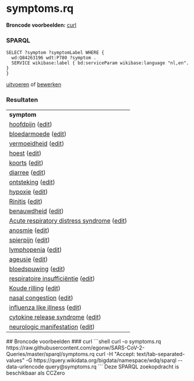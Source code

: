# symptoms.rq
**Broncode voorbeelden:** [curl](#curl)
### SPARQL
```sparql
SELECT ?symptom ?symptomLabel WHERE {
  wd:Q84263196 wdt:P780 ?symptom .
  SERVICE wikibase:label { bd:serviceParam wikibase:language "nl,en". }
}
```
[uitvoeren](https://query.wikidata.org/embed.html#SELECT%20%3Fsymptom%20%3FsymptomLabel%20WHERE%20%7B%0A%20%20wd%3AQ84263196%20wdt%3AP780%20%3Fsymptom%20.%0A%20%20SERVICE%20wikibase%3Alabel%20%7B%20bd%3AserviceParam%20wikibase%3Alanguage%20%22nl%2Cen%22.%20%7D%0A%7D%0A) of [bewerken](https://query.wikidata.org/#SELECT%20%3Fsymptom%20%3FsymptomLabel%20WHERE%20%7B%0A%20%20wd%3AQ84263196%20wdt%3AP780%20%3Fsymptom%20.%0A%20%20SERVICE%20wikibase%3Alabel%20%7B%20bd%3AserviceParam%20wikibase%3Alanguage%20%22nl%2Cen%22.%20%7D%0A%7D%0A)


### Resultaten
<table>
  <tr>
    <td><b>symptom</b></td>
  </tr>
  <tr>
    <td><a href="https://tools.wmflabs.org/scholia/Q86">hoofdpijn</a> (<a href="http://www.wikidata.org/entity/Q86">edit</a>)</td>
  </tr>
  <tr>
    <td><a href="https://tools.wmflabs.org/scholia/Q5445">bloedarmoede</a> (<a href="http://www.wikidata.org/entity/Q5445">edit</a>)</td>
  </tr>
  <tr>
    <td><a href="https://tools.wmflabs.org/scholia/Q9690">vermoeidheid</a> (<a href="http://www.wikidata.org/entity/Q9690">edit</a>)</td>
  </tr>
  <tr>
    <td><a href="https://tools.wmflabs.org/scholia/Q35805">hoest</a> (<a href="http://www.wikidata.org/entity/Q35805">edit</a>)</td>
  </tr>
  <tr>
    <td><a href="https://tools.wmflabs.org/scholia/Q38933">koorts</a> (<a href="http://www.wikidata.org/entity/Q38933">edit</a>)</td>
  </tr>
  <tr>
    <td><a href="https://tools.wmflabs.org/scholia/Q40878">diarree</a> (<a href="http://www.wikidata.org/entity/Q40878">edit</a>)</td>
  </tr>
  <tr>
    <td><a href="https://tools.wmflabs.org/scholia/Q101991">ontsteking</a> (<a href="http://www.wikidata.org/entity/Q101991">edit</a>)</td>
  </tr>
  <tr>
    <td><a href="https://tools.wmflabs.org/scholia/Q105688">hypoxie</a> (<a href="http://www.wikidata.org/entity/Q105688">edit</a>)</td>
  </tr>
  <tr>
    <td><a href="https://tools.wmflabs.org/scholia/Q114085">Rinitis</a> (<a href="http://www.wikidata.org/entity/Q114085">edit</a>)</td>
  </tr>
  <tr>
    <td><a href="https://tools.wmflabs.org/scholia/Q188008">benauwdheid</a> (<a href="http://www.wikidata.org/entity/Q188008">edit</a>)</td>
  </tr>
  <tr>
    <td><a href="https://tools.wmflabs.org/scholia/Q344873">Acute respiratory distress syndrome</a> (<a href="http://www.wikidata.org/entity/Q344873">edit</a>)</td>
  </tr>
  <tr>
    <td><a href="https://tools.wmflabs.org/scholia/Q468433">anosmie</a> (<a href="http://www.wikidata.org/entity/Q468433">edit</a>)</td>
  </tr>
  <tr>
    <td><a href="https://tools.wmflabs.org/scholia/Q474959">spierpijn</a> (<a href="http://www.wikidata.org/entity/Q474959">edit</a>)</td>
  </tr>
  <tr>
    <td><a href="https://tools.wmflabs.org/scholia/Q485831">lymphopenia</a> (<a href="http://www.wikidata.org/entity/Q485831">edit</a>)</td>
  </tr>
  <tr>
    <td><a href="https://tools.wmflabs.org/scholia/Q606216">ageusie</a> (<a href="http://www.wikidata.org/entity/Q606216">edit</a>)</td>
  </tr>
  <tr>
    <td><a href="https://tools.wmflabs.org/scholia/Q647099">bloedspuwing</a> (<a href="http://www.wikidata.org/entity/Q647099">edit</a>)</td>
  </tr>
  <tr>
    <td><a href="https://tools.wmflabs.org/scholia/Q767485">respiratoire insufficiëntie</a> (<a href="http://www.wikidata.org/entity/Q767485">edit</a>)</td>
  </tr>
  <tr>
    <td><a href="https://tools.wmflabs.org/scholia/Q2260058">Koude rilling</a> (<a href="http://www.wikidata.org/entity/Q2260058">edit</a>)</td>
  </tr>
  <tr>
    <td><a href="https://tools.wmflabs.org/scholia/Q3245488">nasal congestion</a> (<a href="http://www.wikidata.org/entity/Q3245488">edit</a>)</td>
  </tr>
  <tr>
    <td><a href="https://tools.wmflabs.org/scholia/Q3508755">influenza like illness</a> (<a href="http://www.wikidata.org/entity/Q3508755">edit</a>)</td>
  </tr>
  <tr>
    <td><a href="https://tools.wmflabs.org/scholia/Q3961647">cytokine release syndrome</a> (<a href="http://www.wikidata.org/entity/Q3961647">edit</a>)</td>
  </tr>
  <tr>
    <td><a href="https://tools.wmflabs.org/scholia/Q55093125">neurologic manifestation</a> (<a href="http://www.wikidata.org/entity/Q55093125">edit</a>)</td>
  </tr>
</table>
## Broncode voorbeelden
### curl
```shell
curl -o symptoms.rq https://raw.githubusercontent.com/egonw/SARS-CoV-2-Queries/master/sparql/symptoms.rq
curl -H "Accept: text/tab-separated-values" -G https://query.wikidata.org/bigdata/namespace/wdq/sparql --data-urlencode query@symptoms.rq
```
Deze SPARQL zoekopdracht is beschikbaar als CCZero
